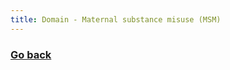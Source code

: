 ```yaml
---
title: Domain - Maternal substance misuse (MSM)
---
```

### [Go back](https://shabeer-syed.github.io/ACEs/)
